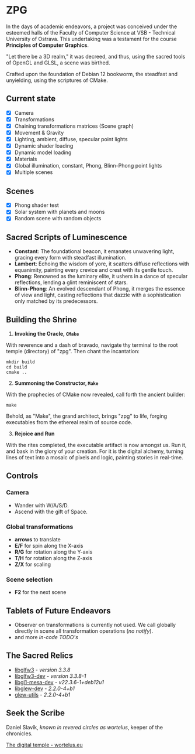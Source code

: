 # ZPG
In the days of academic endeavors, a project was conceived under the 
esteemed halls of the Faculty of Computer Science at VSB - 
Technical University of Ostrava. This undertaking was a 
testament for the course **Principles of Computer Graphics**.

"Let there be a 3D realm," it was decreed, and thus, using the sacred 
tools of OpenGL and GLSL, a scene was birthed.

Crafted upon the foundation of Debian 12 bookworm, the steadfast and 
unyielding, using the scriptures of CMake.

## Current state
- [x] Camera
- [x] Transformations
- [x] Chaining transformations matrices (Scene graph)
- [x] Movement & Gravity
- [x] Lighting, ambient, diffuse, specular point lights
- [x] Dynamic shader loading
- [x] Dynamic model loading
- [x] Materials
- [x] Global illumination, constant, Phong, Blinn-Phong point lights
- [x] Multiple scenes

## Scenes
- [x] Phong shader test
- [x] Solar system with planets and moons
- [x] Random scene with random objects

## Sacred Scripts of Luminescence
- **Constant**: The foundational beacon, it emanates unwavering light, 
gracing every form with steadfast illumination.
- **Lambert**: Echoing the wisdom of yore, it scatters diffuse 
reflections with equanimity, painting every crevice and crest with its gentle touch.
- **Phong**: Renowned as the luminary elite, it ushers in a dance of specular 
reflections, lending a glint reminiscent of stars. 
- **Blinn-Phong**: An evolved descendant of Phong, it merges 
the essence of view and light, casting reflections that dazzle 
with a sophistication only matched by its predecessors.

## Building the Shrine
1. **Invoking the Oracle, `CMake`**

With reverence and a dash of bravado, navigate thy terminal to 
the root temple (directory) of "zpg". Then chant the incantation:

```shell
mkdir build
cd build
cmake ..
```
2. **Summoning the Constructor, `Make`**

With the prophecies of CMake now revealed, call forth the ancient builder:
```shell
make
```

Behold, as "Make", the grand architect, brings "zpg" to life, forging 
executables from the ethereal realm of source code.

3. **Rejoice and Run**

With the rites completed, the executable artifact is now amongst us. 
Run it, and bask in the glory of your creation. For it is the digital alchemy, 
turning lines of text into a mosaic of pixels and logic, painting stories in real-time.
## Controls
### Camera
- Wander with W/A/S/D.
- Ascend with the gift of Space.

### Global transformations
- **arrows** to translate
- **E/F** for spin along the X-axis
- **R/G** for rotation along the Y-axis
- **T/H** for rotation along the Z-axis
- **Z/X** for scaling

### Scene selection
- **F2** for the next scene

## Tablets of Future Endeavors
- Observer on transformations is currently not used.
We call globally directly in scene all transformation operations (*no notify*).
- and more _in-code TODO's_

## The Sacred Relics
- [libglfw3](https://www.glfw.org/) - *version 3.3.8*
- [libglfw3-dev](https://www.glfw.org/) - *version 3.3.8-1*
- [libgl1-mesa-dev](https://www.mesa3d.org/) - *v22.3.6-1+deb12u1*
- [libglew-dev](https://glew.sourceforge.net/) - *2.2.0-4+b1*
- [glew-utils](https://glew.sourceforge.net/) - *2.2.0-4+b1*

## Seek the Scribe
Daniel Slavík, _known in revered circles as wortelus_, keeper of the chronicles.

[The digital temple - wortelus.eu](https://www.wortelus.eu) 
